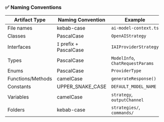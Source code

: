 ### ✅ Naming Conventions

| Artifact Type | Naming Convention | Example |
|--------|--------|--------|
| File names | kebab-case | `ai-model-context.ts` |
| Classes | PascalCase| `OpenAIStrategy` |
| Interfaces | `I` prefix + PascalCase | `IAIProviderStrategy` |
| Types | PascalCase | `ModelInfo`, `ChatRequestParams` |
| Enums | PascalCase | `ProviderType` |
| Functions/Methods | camelCase | `generateResponse()` | 
| Constants | UPPER_SNAKE_CASE | `DEFAULT_MODEL_NAME` | 
| Variables | camelCase | `strategy`, `outputChannel` | 
| Folders | kebab-case | `strategies/`, `commands/` | 
